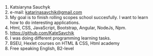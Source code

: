 1. Katsiaryna Sauchyk
2. e-mail: katarinasavchik@gmail.com
3. My goal is to finish rolling scopes school succesfully. I want to learn how to do interesting applications.
4. Html, CSS, JavaScript, Bootstrap, Angular, NodeJs, Npm.
5. https://github.com/KateSavchik
6. I was doing different programming learning tasks.
7. BSEU, Hexlet courses on HTML & CSS, Html academy
8. Free speaking English, B2-level